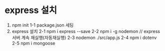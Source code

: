 # express 설치

1. npm init
   1-1 package.json 세팅
2. express 설치
   2-1 npm i express --save
   2-2 npm i -g nodemon // express서버 계속 재실행(자동재실행)
   2-3 nodemon ./src/app.js
   2-4 npm i dotenv
   2-5 npm i mongoose
